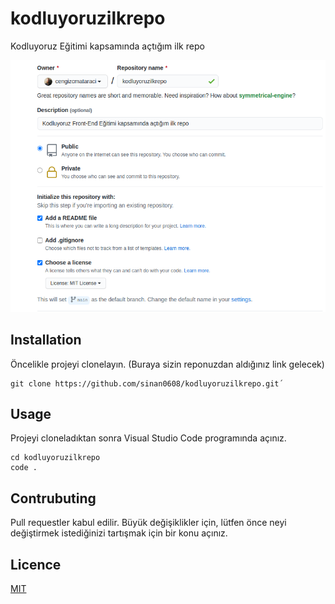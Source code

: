 # kodluyoruzilkrepo
Kodluyoruz Eğitimi kapsamında açtığım ilk repo

![](https://raw.githubusercontent.com/Kodluyoruz/taskforce/main/git/odev1/figures/github.png)

## Installation
Öncelikle projeyi clonelayın. (Buraya sizin reponuzdan aldığınız link gelecek)
```
git clone https://github.com/sinan0608/kodluyoruzilkrepo.git´
```
## Usage
Projeyi cloneladıktan sonra Visual Studio Code programında açınız. 
```
cd kodluyoruzilkrepo
code .

```
## Contrubuting
Pull requestler kabul edilir. Büyük değişiklikler için, lütfen önce neyi değiştirmek istediğinizi tartışmak için bir konu açınız.

## Licence
[MIT](https://github.com/sinan0608/kodluyoruzilkrepo/blob/main/LICENSE)

